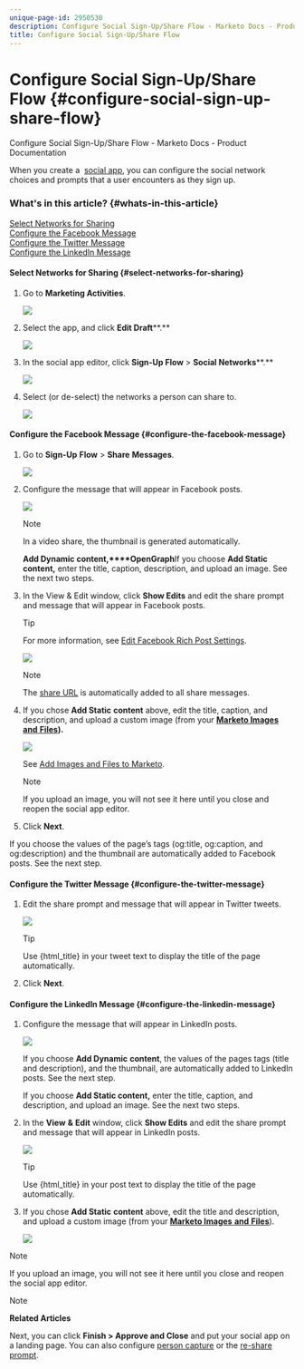 ```yaml
---
unique-page-id: 2950530
description: Configure Social Sign-Up/Share Flow - Marketo Docs - Product Documentation
title: Configure Social Sign-Up/Share Flow
---
```


# Configure Social Sign-Up/Share Flow {#configure-social-sign-up-share-flow}

Configure Social Sign-Up/Share Flow - Marketo Docs - Product Documentation

When you create a&nbsp; [social app](../../../../product-docs/demand-generation/social.md), you can configure the social network choices and prompts that a user encounters as they sign up.

### What's in this article? {#whats-in-this-article}

[Select Networks for Sharing](#select-networks-for-sharing)  
[Configure the Facebook Message](#configure-the-facebook-message)  
[Configure the Twitter Message](#configure-the-twitter-message)  
[Configure the LinkedIn Message](#configure-the-linkedin-message)

#### Select Networks for Sharing {#select-networks-for-sharing}

1. Go to **Marketing Activities**.

   ![](assets/ma-1.png)

1. Select the app, and click **Edit Draft****.**

   ![](assets/image2014-9-22-13-3a57-3a43.png)

1. In the social app editor, click **Sign-Up Flow** > **Social Networks****.** 

   ![](assets/three.png)

1. Select (or de-select) the networks a person can share to.

   ![](assets/four.png)

#### Configure the Facebook Message {#configure-the-facebook-message}

1. Go to **Sign-Up** **Flow** > **Share** **Messages**.

   ![](assets/five.png)

1. Configure the message that will appear in Facebook posts.

   ![](assets/image2014-9-22-13-3a58-3a54.png)

   >[!NOTE]
   >
   >In a video share, the thumbnail is generated automatically.

   **Add Dynamic content,****OpenGraph**If you choose **Add Static content,** enter the title, caption, description, and upload an image. See the next two steps.

1. In the View & Edit window, click **Show Edits** and edit the share prompt and message that will appear in Facebook posts.

   >[!TIP]
   >
   >For more information, see [Edit Facebook Rich Post Settings](../../../../product-docs/demand-generation/facebook/edit-facebook-rich-post-settings.md).

   ![](assets/image2014-9-22-13-3a59-3a57.png)

   >[!NOTE]
   >
   >The [share URL](../../../../product-docs/demand-generation/social/social-functions/choose-the-share-url-for-a-social-app.md) is automatically added to all share messages.

1. If you chose **Add Static** **content** above, edit the title, caption, and description, and upload a custom image (from your [**Marketo Images** **and** **Files**](../../../../product-docs/demand-generation/images-and-files/add-images-and-files-to-marketo.md)**).**

   ![](assets/image2014-9-22-14-3a1-3a11.png)

   See [Add Images and Files to Marketo](../../../../product-docs/demand-generation/images-and-files/add-images-and-files-to-marketo.md).

   >[!NOTE]
   >
   >If you upload an image, you will not see it here until you close and reopen the social app editor.

1. Click **Next**.

If you choose  the values of the page’s  tags (og:title, og:caption, and og:description) and the thumbnail are automatically added to Facebook posts. See the next step. 

#### Configure the Twitter Message {#configure-the-twitter-message}

1. Edit the share prompt and message that will appear in Twitter tweets. 

   ![](assets/image2014-9-22-14-3a2-3a31.png)

   >[!TIP]
   >
   >Use {html_title} in your tweet text to display the title of the page automatically.

1. Click **Next**.

#### Configure the LinkedIn Message {#configure-the-linkedin-message}

1. Configure the message that will appear in LinkedIn posts.

   ![](assets/image2014-9-22-14-3a3-3a8.png)

   If you choose **Add Dynamic** **content**, the values of the pages tags (title and description), and the thumbnail, are automatically added to LinkedIn posts. See the next step.

   If you choose **Add Static content,** enter the title, caption, and description, and upload an image. See the next two steps.

1. In the **View** **&** **Edit** window, click **Show Edits** and edit the share prompt and message that will appear in LinkedIn posts. 

   ![](assets/image2014-9-22-14-3a4-3a6.png)

   >[!TIP]
   >
   >Use {html_title} in your post text to display the title of the page automatically.

1. If you chose **Add Static** **content** above, edit the title and description, and upload a custom image (from your [**Marketo Images** **and** **Files**](../../../../product-docs/demand-generation/images-and-files/add-images-and-files-to-marketo.md)).

   ![](assets/image2014-9-22-13-3a55-3a17.png)

>[!NOTE]
>
>If you upload an image, you will not see it here until you close and reopen the social app editor.

>[!NOTE]
>
>**Related Articles**
>
>Next, you can click **Finish > Approve and Close** and put your social app on a landing page. You can also configure [person capture](configure-person-capture-for-a-social-app.md) or the [re-share prompt](configure-re-share-email-and-prompt-for-a-social-app.md).

